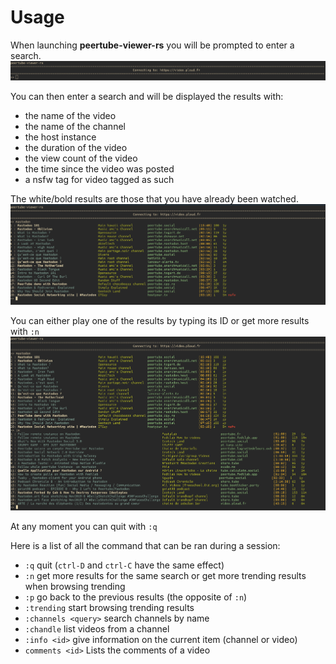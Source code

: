 Usage
=====

When launching **peertube-viewer-rs** you will be prompted to enter a search.
![search_prompt](../screenshots/search_prompt.png)

You can then enter a search and will be displayed the results with:

- the name of the video
- the name of the channel
- the host instance
- the duration of the video
- the view count of the video
- the time since the video was posted
- a nsfw tag for video tagged as such

The white/bold results are those that you have already been watched.
![select_prompt](../screenshots/select_prompt.png)

You can either play one of the results by typing its ID or get more results with `:n`
![next](../screenshots/next_done.png)

At any moment you can quit with `:q`

Here is a list of all the command that can be ran during a session:

- `:q` quit (`ctrl-D` and `ctrl-C` have the same effect)
- `:n` get more results for the same search or get more trending results when browsing trending
- `:p` go back to the previous results (the opposite of `:n`)
- `:trending` start browsing trending results
- `:channels <query>` search channels by name
- `:chandle` list videos from a channel
- `:info <id>` give information on the current item (channel or video)
- `comments <id>` Lists the comments of a video

